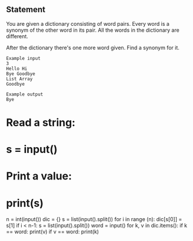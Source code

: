 ## Statement
You are given a dictionary consisting of word pairs. Every word is a synonym of the other word in its pair. All the words in the dictionary are different.

After the dictionary there's one more word given. Find a synonym for it.
```
Example input
3
Hello Hi
Bye Goodbye
List Array
Goodbye

Example output
Bye
```
# Read a string:
# s = input()
# Print a value:
# print(s)
n = int(input())
dic = {}
s = list(input().split())
for i in range (n):
    dic[s[0]] = s[1]
    if i < n-1:
        s = list(input().split())
word = input()
for k, v in dic.items():
    if k == word:
        print(v)
    if v == word:
        print(k)

